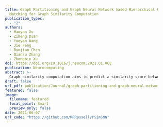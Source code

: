 ```yaml
---
title: Graph Partitioning and Graph Neural Network based Hierarchical Graph
  Matching for Graph Similarity Computation
publication_types:
  - "2"
authors:
  - Haoyan Xu
  - Ziheng Duan
  - Yueyan Wang
  - Jie Feng
  - Runjian Chen
  - Qianru Zhang
  - Zhongbin Xu
doi: https://doi.org/10.1016/j.neucom.2021.01.068
publication: Neurocomputing
abstract: >-
  Graph similarity computation aims to predict a similarity score between one pair of graphs to facilitate downstream applications, such as finding the most similar chemical compounds similar to a query compound or Fewshot 3D Action Recognition. Recently, some graph similarity computation models based on neural networks have been proposed, which are either based on graph-level interaction or node-level comparison. However, when the number of nodes in the graph increases, it will inevitably bring about reduced representation ability or high computation cost. Motivated by this observation, we propose a graph partitioning and graph neural network-based model, called PSimGNN, to effectively resolve this issue. Specifically, each of the input graphs is partitioned into a set of subgraphs to extract the local structural features directly. Next, a novel graph neural network with an attention mechanism is designed to map each subgraph into an embedding vector. Some of these subgraph pairs are automatically selected for node-level comparison to supplement the subgraph-level embedding with fine-grained information. Finally, coarse-grained interaction information among subgraphs and fine-grained comparison information among nodes in different subgraphs are integrated to predict the final similarity score. Experimental results on graph datasets with different graph sizes demonstrate that PSimGNN outperforms state-of-the-art methods in graph similarity computation tasks using approximate Graph Edit Distance (GED) as the graph similarity metric.
draft: false
url_pdf: publication/Journal/graph-partitioning-and-graph-neural-network-based-hierarchical-graph-matching-for-graph-similarity-computation/1-s2.0-S0925231221001351-main.pdf
featured: false
image:
  filename: featured
  focal_point: Smart
  preview_only: false
date: 2021-06-07
url_code: "https://github.com/RRRussell/PSimGNN"
---
```

